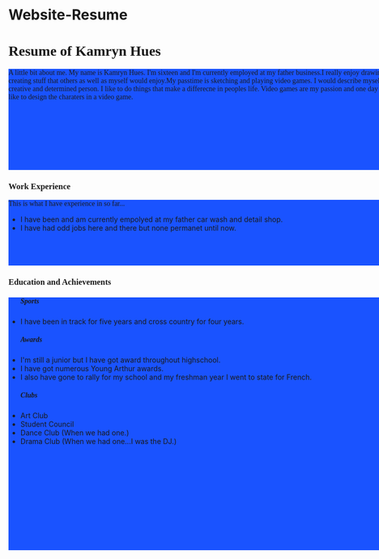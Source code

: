 # Website-Resume
<!DOCTYPE html>

<html>
 <head>
	<link type="text/css" rel="stylesheet" href="stylesheet.css"/>
 </head>
 <body>
  <h1 style="font-family: Comic Sans MS">Resume of Kamryn Hues</h1>
   <div style="width:800px; height:200px; background-color:#1a53ff">
     <p style="font-family: Comic Sans MS;">A little bit about me. My name is Kamryn Hues. I'm sixteen and I'm currently employed at my father business.I really enjoy drawing and creating stuff that others as well as myself would enjoy.My passtime is sketching and playing video games. I would describe myself as a creative and determined person. I like to do things that make a differecne in peoples life. Video games are my passion and one day i would like to design the charaters in a video game.</p></div>
  <h3 style="font-family: Comic Sans MS">Work Experience</h3>	
   <div style="width:800px; height:130px; background-color:#1a53ff">
     <p style="Font-family: Comic Sans MS">This is what I have experience in so far...</p> 
        <ul>
         <li>I have been and am currently empolyed at my father car wash and detail shop.</li>
          <li>I have had odd jobs here and there but none permanet until now.</li> 
     </ul></div>
  <h3 style="font-family: Comic Sans MS">Education and Achievements</h3>
    <div style="width:800px; height:500px; background-color:#1a53ff">
     <ul>
       <h5 style="font-family: Comic Sans MS">Sports</h5>
          <li>I have been in track for five years and cross country for four years.</li>
       <h5 style="font-family: Comic Sans MS">Awards</h5>
          <li>I'm still a junior but I have got award throughout highschool.</li>
          <li>I have got numerous Young Arthur awards.</li>
          <li>I also have gone to rally for my school and my freshman year I went to state for French.</li>
       <h5 style="font-family: Comic Sans MS">Clubs</h5>
          <li>Art Club</li>
          <li>Student Council</li>
          <li>Dance Club (When we had one.)</li>
	  <li>Drama Club (When we had one...I was the DJ.)</li>
      </ul></div>

      
 </body>

</html>
